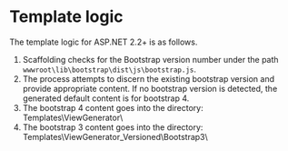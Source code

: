 # Template logic

The template logic for ASP.NET 2.2+ is as follows.

1. Scaffolding checks for the Bootstrap version number under the path `wwwroot\lib\bootstrap\dist\js\bootstrap.js`.
2. The process attempts to discern the existing bootstrap version and provide appropriate content. If no bootstrap version is detected, the generated default content is for bootstrap 4.
3. The bootstrap 4 content goes into the directory: Templates\ViewGenerator\
4. The bootstrap 3 content goes into the directory: Templates\ViewGenerator_Versioned\Bootstrap3\
